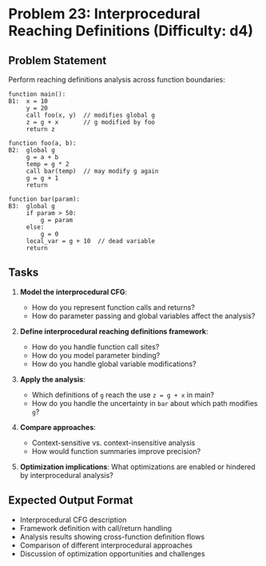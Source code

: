 # Problem 23: Interprocedural Reaching Definitions (Difficulty: d4)

## Problem Statement

Perform reaching definitions analysis across function boundaries:

```
function main():
B1:  x = 10
     y = 20
     call foo(x, y)  // modifies global g
     z = g + x       // g modified by foo
     return z

function foo(a, b):
B2:  global g
     g = a + b
     temp = g * 2
     call bar(temp)  // may modify g again
     g = g + 1
     return

function bar(param):
B3:  global g
     if param > 50:
         g = param
     else:
         g = 0
     local_var = g + 10  // dead variable
     return
```

## Tasks

1. **Model the interprocedural CFG**:
   - How do you represent function calls and returns?
   - How do parameter passing and global variables affect the analysis?

2. **Define interprocedural reaching definitions framework**:
   - How do you handle function call sites?
   - How do you model parameter binding?
   - How do you handle global variable modifications?

3. **Apply the analysis**:
   - Which definitions of `g` reach the use `z = g + x` in main?
   - How do you handle the uncertainty in `bar` about which path modifies `g`?

4. **Compare approaches**:
   - Context-sensitive vs. context-insensitive analysis
   - How would function summaries improve precision?

5. **Optimization implications**: What optimizations are enabled or hindered by interprocedural analysis?

## Expected Output Format

- Interprocedural CFG description
- Framework definition with call/return handling
- Analysis results showing cross-function definition flows
- Comparison of different interprocedural approaches
- Discussion of optimization opportunities and challenges